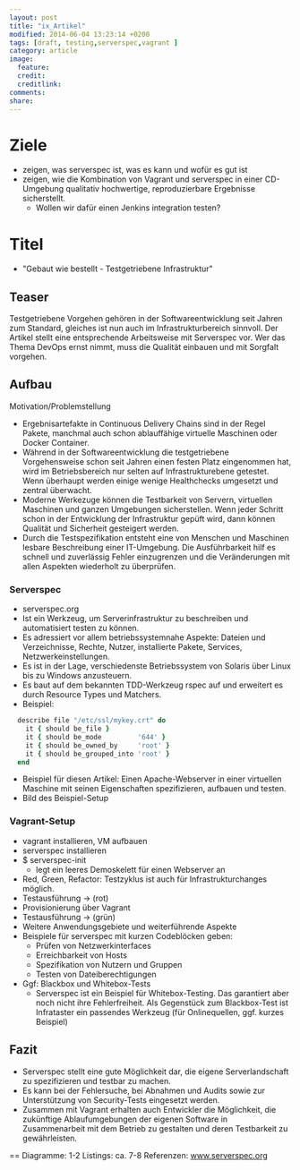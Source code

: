 ```yaml
---
layout: post
title: "ix_Artikel"
modified: 2014-06-04 13:23:14 +0200
tags: [draft, testing,serverspec,vagrant ]
category: article
image:
  feature:
  credit:
  creditlink:
comments:
share:
---
```


# Ziele
- zeigen, was serverspec ist, was es kann und wofür es gut ist
- zeigen, wie die Kombination von Vagrant und serverspec in einer CD-Umgebung qualitativ hochwertige, reproduzierbare Ergebnisse sicherstellt.
  - Wollen wir dafür einen Jenkins integration testen?

# Titel
- "Gebaut wie bestellt - Testgetriebene Infrastruktur"

## Teaser

Testgetriebene Vorgehen gehören in der Softwareentwicklung seit Jahren zum Standard, gleiches ist nun auch im Infrastrukturbereich sinnvoll. Der Artikel stellt eine entsprechende Arbeitsweise mit Serverspec vor. Wer das Thema DevOps ernst nimmt, muss die Qualität einbauen und mit Sorgfalt vorgehen.

## Aufbau

Motivation/Problemstellung
- Ergebnisartefakte in Continuous Delivery Chains sind in der Regel Pakete, manchmal auch schon ablauffähige virtuelle Maschinen oder Docker Container.
- Während in der Softwareentwicklung die testgetriebene Vorgehensweise schon seit Jahren einen festen Platz eingenommen hat, wird im Betriebsbereich nur selten auf Infrastrukturebene getestet. Wenn überhaupt werden einige wenige Healthchecks umgesetzt und zentral überwacht.
- Moderne Werkezuge können die Testbarkeit von Servern, virtuellen Maschinen und ganzen Umgebungen sicherstellen. Wenn jeder Schritt schon in der Entwicklung der Infrastruktur gepüft wird, dann können Qualität und Sicherheit gesteigert werden.
- Durch die Testspezifikation entsteht eine von Menschen und Maschinen lesbare Beschreibung einer IT-Umgebung. Die Ausführbarkeit hilf es schnell und zuverlässig Fehler einzugrenzen und die Veränderungen mit allen Aspekten wiederholt zu überprüfen.

### Serverspec
- serverspec.org
- Ist ein Werkzeug, um Serverinfrastruktur zu beschreiben und automatisiert testen zu können.
- Es adressiert vor allem betriebssystemnahe Aspekte: Dateien und Verzeichnisse,
  Rechte, Nutzer, installierte Pakete, Services, Netzwerkeinstellungen.
- Es ist in der Lage, verschiedenste Betriebssystem von Solaris über Linux bis zu Windows anzusteuern.
- Es baut auf dem bekannten TDD-Werkzeug rspec auf und erweitert es durch Resource Types und Matchers.
- Beispiel:

```ruby
  describe file "/etc/ssl/mykey.crt" do
    it { should be_file }
    it { should be_mode         '644' }
    it { should be_owned_by     'root' }
    it { should be_grouped_into 'root' }
  end
```

- Beispiel für diesen Artikel: Einen Apache-Webserver in einer virtuellen Maschine mit seinen Eigenschaften spezifizieren, aufbauen und testen.
- Bild des Beispiel-Setup

### Vagrant-Setup
  - vagrant installieren, VM aufbauen
  - serverspec installieren
- $ serverspec-init
  - legt ein leeres Demoskelett für einen Webserver an
- Red, Green, Refactor: Testzyklus ist auch für Infrastrukturchanges möglich.
- Testausführung -> (rot)
- Provisionierung über Vagrant
- Testausführung -> (grün)
- Weitere Anwendungsgebiete und weiterführende Aspekte
- Beispiele für serverspec mit kurzen Codeblöcken geben:
  - Prüfen von Netzwerkinterfaces
  - Erreichbarkeit von Hosts
  - Spezifikation von Nutzern und Gruppen
  - Testen von Dateiberechtigungen
- Ggf: Blackbox und Whitebox-Tests
  - Serverspec ist ein Beispiel für Whitebox-Testing. Das garantiert aber noch nicht ihre Fehlerfreiheit. Als Gegenstück zum Blackbox-Test ist Infrataster ein passendes Werkzeug (für Onlinequellen, ggf. kurzes Beispiel)

## Fazit
- Serverspec stellt eine gute Möglichkeit dar, die eigene Serverlandschaft zu spezifizieren und testbar zu machen.
- Es kann bei der Fehlersuche, bei Abnahmen und Audits sowie zur Unterstützung von Security-Tests eingesetzt werden.
- Zusammen mit Vagrant erhalten auch Entwickler die Möglichkeit, die zukünftige Ablaufumgebungen der eigenen Software in Zusammenarbeit mit dem Betrieb zu gestalten und deren Testbarkeit zu gewährleisten.

==
Diagramme: 1-2
Listings: ca. 7-8
Referenzen: www.serverspec.org
